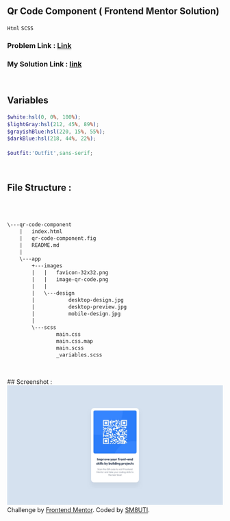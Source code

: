 ## Qr Code Component ( Frontend Mentor Solution)

`Html` `SCSS`




### Problem Link : [Link](https://www.frontendmentor.io/challenges/qr-code-component-iux_sIO_H)

### My Solution Link : [link](https://sm8uti.github.io/fronted-mentor-challenges/qr-code-component/)


<br/>

## Variables

```scss
$white:hsl(0, 0%, 100%);
$lightGray:hsl(212, 45%, 89%);
$grayishBlue:hsl(220, 15%, 55%);
$darkBlue:hsl(218, 44%, 22%);

$outfit:'Outfit',sans-serif;

```

<br/>


## File Structure :
<br/>

```

\---qr-code-component
    |   index.html
    |   qr-code-component.fig
    |   README.md
    |
    \---app
        +---images
        |   |   favicon-32x32.png
        |   |   image-qr-code.png
        |   |
        |   \---design
        |           desktop-design.jpg
        |           desktop-preview.jpg
        |           mobile-design.jpg
        |
        \---scss
                main.css
                main.css.map
                main.scss
                _variables.scss


```
<br/>
## Screenshot : 
<br/>

<img src="https://raw.githubusercontent.com/SM8UTI/fronted-mentor-challenges/master/qr-code-component/app/images/design/desktop-design.jpg">

<br/>

<div class="attribution">
    Challenge by <a href="https://www.frontendmentor.io?ref=challenge" target="_blank">Frontend Mentor</a>.
    Coded by <a href="https://www.frontendmentor.io/profile/SM8UTI">SM8UTI</a>.
